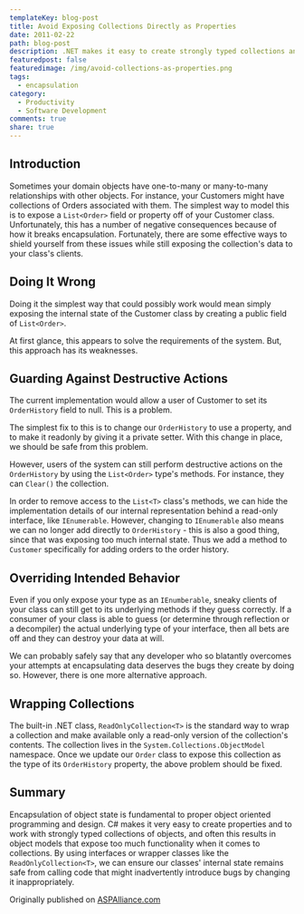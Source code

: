 ```yaml
---
templateKey: blog-post
title: Avoid Exposing Collections Directly as Properties
date: 2011-02-22
path: blog-post
description: .NET makes it easy to create strongly typed collections and expose them as properties of our classes. However, this generally results in a design that fails at encapsulation and exposes too much of the class's internal state. Learn a few simple techniques to keep from going down this path in this article.
featuredpost: false
featuredimage: /img/avoid-collections-as-properties.png
tags:
  - encapsulation
category:
  - Productivity
  - Software Development
comments: true
share: true
---
```


## Introduction

Sometimes your domain objects have one-to-many or many-to-many relationships with other objects.  For instance, your Customers might have collections of Orders associated with them.  The simplest way to model this is to expose a `List<Order>` field or property off of your Customer class.  Unfortunately, this has a number of negative consequences because of how it breaks encapsulation.  Fortunately, there are some effective ways to shield yourself from these issues while still exposing the collection's data to your class's clients.

## Doing It Wrong

Doing it the simplest way that could possibly work would mean simply exposing the internal state of the Customer class by creating a public field of `List<Order>`.

At first glance, this appears to solve the requirements of the system.  But, this approach has its weaknesses.

## Guarding Against Destructive Actions

The current implementation would allow a user of Customer to set its `OrderHistory` field to null. This is a problem.

The simplest fix to this is to change our `OrderHistory` to use a property, and to make it readonly by giving it a private setter.  With this change in place, we should be safe from this problem.

However, users of the system can still perform destructive actions on the `OrderHistory` by using the `List<Order>` type's methods.  For instance, they can `Clear()` the collection.

In order to remove access to the `List<T>` class's methods, we can hide the implementation details of our internal representation behind a read-only interface, like `IEnumerable`.  However, changing to `IEnumerable` also means we can no longer add directly to `OrderHistory` - this is also a good thing, since that was exposing too much internal state.  Thus we add a method to `Customer` specifically for adding orders to the order history.

## Overriding Intended Behavior

Even if you only expose your type as an `IEnumberable`, sneaky clients of your class can still get to its underlying methods if they guess correctly.  If a consumer of your class is able to guess (or determine through reflection or a decompiler) the actual underlying type of your interface, then all bets are off and they can destroy your data at will.

We can probably safely say that any developer who so blatantly overcomes your attempts at encapsulating data deserves the bugs they create by doing so.  However, there is one more alternative approach.

## Wrapping Collections

The built-in .NET class, `ReadOnlyCollection<T>` is the standard way to wrap a collection and make available only a read-only version of the collection's contents.  The collection lives in the `System.Collections.ObjectModel` namespace.  Once we update our `Order` class to expose this collection as the type of its `OrderHistory` property, the above problem should be fixed.

## Summary

Encapsulation of object state is fundamental to proper object oriented programming and design.  C# makes it very easy to create properties and to work with strongly typed collections of objects, and often this results in object models that expose too much functionality when it comes to collections.  By using interfaces or wrapper classes like the `ReadOnlyCollection<T>`, we can ensure our classes' internal state remains safe from calling code that might inadvertently introduce bugs by changing it inappropriately.

Originally published on [ASPAlliance.com](http://aspalliance.com/2046_Avoid_Exposing_Collections_Directly_as_Properties)
